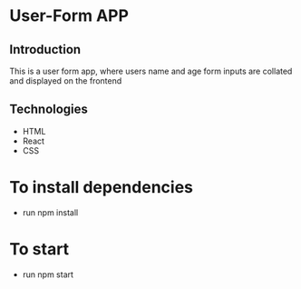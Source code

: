 # User-Form APP

## Introduction

This is a user form app, where users name and age form inputs are collated and displayed on the frontend

## Technologies

- HTML
- React
- CSS

# To install dependencies

- run npm install

# To start

- run npm start
